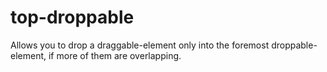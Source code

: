 top-droppable
=============

Allows you to drop a draggable-element only into the foremost droppable-element, if more of them are overlapping.
